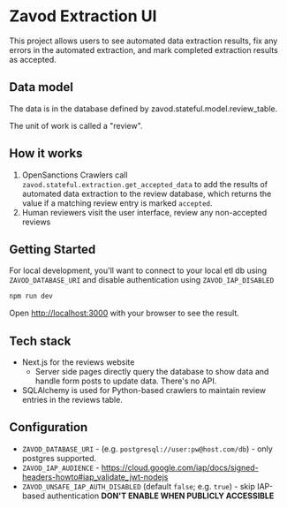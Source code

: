 # Zavod Extraction UI

This project allows users to see automated data extraction results, fix any errors in the automated extraction, and mark completed extraction results as accepted.


## Data model

The data is in the database defined by zavod.stateful.model.review_table.

The unit of work is called a "review".


## How it works

1. OpenSanctions Crawlers call `zavod.stateful.extraction.get_accepted_data` to add the results of automated data extraction to the review database, which returns the value if a matching review entry is marked `accepted`.
2. Human reviewers visit the user interface, review any non-accepted reviews


## Getting Started

For local development, you'll want to connect to your local etl db using `ZAVOD_DATABASE_URI` and disable authentication using `ZAVOD_IAP_DISABLED`

```bash
npm run dev
```

Open [http://localhost:3000](http://localhost:3000) with your browser to see the result.


## Tech stack

- Next.js for the reviews website
  - Server side pages directly query the database to show data and handle form posts to update data. There's no API.
- SQLAlchemy is used for Python-based crawlers to maintain review entries in the reviews table.


## Configuration

- `ZAVOD_DATABASE_URI` - (e.g. `postgresql://user:pw@host.com/db`) - only postgres supported.
- `ZAVOD_IAP_AUDIENCE` - https://cloud.google.com/iap/docs/signed-headers-howto#iap_validate_jwt-nodejs
- `ZAVOD_UNSAFE_IAP_AUTH_DISABLED` (default `false`; e.g. `true`) - skip IAP-based authentication **DON'T ENABLE WHEN PUBLICLY ACCESSIBLE**
